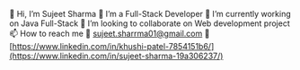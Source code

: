 👋 Hi, I’m Sujeet Sharma
👀 I’m a Full-Stack Developer
🌱 I’m currently working on Java Full-Stack
💞️ I’m looking to collaborate on Web development project
📫 How to reach me
    📧 sujeet.sharrma01@gmail.com
    💬 [https://www.linkedin.com/in/khushi-patel-7854151b6/](https://www.linkedin.com/in/sujeet-sharma-19a306237/)

